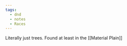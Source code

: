 ```yaml
---
tags:
  - dnd
  - notes
  - Races
---
```

Literally just trees. Found at least in the [[Material Plain]]